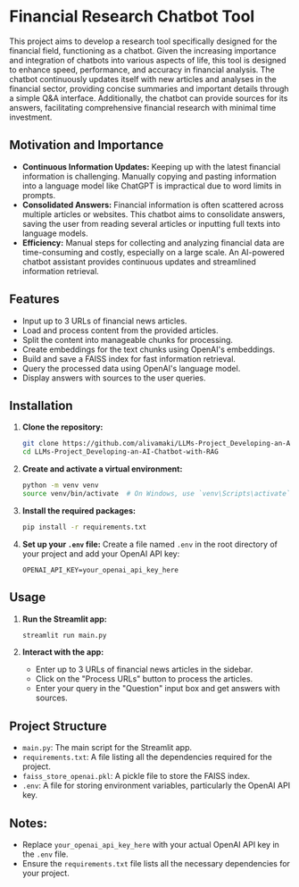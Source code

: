 # Financial Research Chatbot Tool 

This project aims to develop a research tool specifically designed for the financial field, functioning as a chatbot. Given the increasing importance and integration of chatbots into various aspects of life, this tool is designed to enhance speed, performance, and accuracy in financial analysis. The chatbot continuously updates itself with new articles and analyses in the financial sector, providing concise summaries and important details through a simple Q&A interface. Additionally, the chatbot can provide sources for its answers, facilitating comprehensive financial research with minimal time investment.

## Motivation and Importance

- **Continuous Information Updates:** Keeping up with the latest financial information is challenging. Manually copying and pasting information into a language model like ChatGPT is impractical due to word limits in prompts.
- **Consolidated Answers:** Financial information is often scattered across multiple articles or websites. This chatbot aims to consolidate answers, saving the user from reading several articles or inputting full texts into language models.
- **Efficiency:** Manual steps for collecting and analyzing financial data are time-consuming and costly, especially on a large scale. An AI-powered chatbot assistant provides continuous updates and streamlined information retrieval.

## Features

- Input up to 3 URLs of financial news articles.
- Load and process content from the provided articles.
- Split the content into manageable chunks for processing.
- Create embeddings for the text chunks using OpenAI's embeddings.
- Build and save a FAISS index for fast information retrieval.
- Query the processed data using OpenAI's language model.
- Display answers with sources to the user queries.

## Installation

1. **Clone the repository:**
    ```sh
    git clone https://github.com/alivamaki/LLMs-Project_Developing-an-AI-Chatbot-with-RAG.git
    cd LLMs-Project_Developing-an-AI-Chatbot-with-RAG
    ```

2. **Create and activate a virtual environment:**
    ```sh
    python -m venv venv
    source venv/bin/activate  # On Windows, use `venv\Scripts\activate`
    ```

3. **Install the required packages:**
    ```sh
    pip install -r requirements.txt
    ```

4. **Set up your `.env` file:**
    Create a file named `.env` in the root directory of your project and add your OpenAI API key:
    ```plaintext
    OPENAI_API_KEY=your_openai_api_key_here
    ```

## Usage

1. **Run the Streamlit app:**
    ```sh
    streamlit run main.py
    ```

2. **Interact with the app:**
    - Enter up to 3 URLs of financial news articles in the sidebar.
    - Click on the "Process URLs" button to process the articles.
    - Enter your query in the "Question" input box and get answers with sources.

## Project Structure

- `main.py`: The main script for the Streamlit app.
- `requirements.txt`: A file listing all the dependencies required for the project.
- `faiss_store_openai.pkl`: A pickle file to store the FAISS index.
- `.env`: A file for storing environment variables, particularly the OpenAI API key.

## Notes:
- Replace `your_openai_api_key_here` with your actual OpenAI API key in the `.env` file.
- Ensure the `requirements.txt` file lists all the necessary dependencies for your project.
